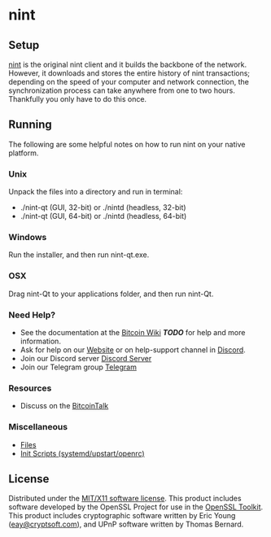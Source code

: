 nint
=====================

Setup
---------------------
[nint](https://www.nintproject.org/nint-wallets/) is the original nint client and it builds the backbone of the network. However, it downloads and stores the entire history of nint transactions; depending on the speed of your computer and network connection, the synchronization process can take anywhere from one to two hours. Thankfully you only have to do this once.

Running
---------------------
The following are some helpful notes on how to run nint on your native platform.

### Unix

Unpack the files into a directory and run in terminal:

- ./nint-qt (GUI, 32-bit) or ./nintd (headless, 32-bit)
- ./nint-qt (GUI, 64-bit) or ./nintd (headless, 64-bit)

### Windows

Run the installer, and then run nint-qt.exe.

### OSX

Drag nint-Qt to your applications folder, and then run nint-Qt.

### Need Help?

* See the documentation at the [Bitcoin Wiki](https://en.bitcoin.it/wiki/Main_Page) ***TODO***
for help and more information.
* Ask for help on our [Website](https://www.nintproject.org/help-support/) or on help-support channel in [Discord](http://discordapp.com/invite/B8F7Jdv).
* Join our Discord server [Discord Server](http://discordapp.com/invite/B8F7Jdv)
* Join our Telegram group [Telegram](http://t.me/nintcoin )

### Resources

* Discuss on the [BitcoinTalk](https://bitcointalk.org/index.php?topic=1848351.0)

### Miscellaneous

- [Files](files.md)
- [Init Scripts (systemd/upstart/openrc)](init.md)

License
---------------------
Distributed under the [MIT/X11 software license](http://www.opensource.org/licenses/mit-license.php).
This product includes software developed by the OpenSSL Project for use in the [OpenSSL Toolkit](https://www.openssl.org/). This product includes
cryptographic software written by Eric Young ([eay@cryptsoft.com](mailto:eay@cryptsoft.com)), and UPnP software written by Thomas Bernard.
